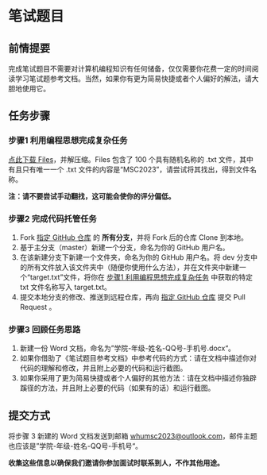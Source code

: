 # 笔试题目

## 前情提要

完成笔试题目不需要对计算机编程知识有任何储备，仅仅需要你花费一定的时间阅读学习笔试题参考文档。当然，如果你有更为简易快捷或者个人偏好的解法，请大胆地使用它。

## 任务步骤

### 步骤1 利用编程思想完成复杂任务

[点此下载 Files](https://share.weiyun.com/25oYq0sv)，并解压缩。Files 包含了 100 个具有随机名称的 .txt 文件，其中有且只有唯一一个 .txt 文件的内容是“MSC2023”，请尝试将其找出，得到文件名称。

**注：请不要尝试手动翻找，这可能会使你的评分偏低。**

### 步骤2 完成代码托管任务

1. Fork [指定 GitHub 仓库](https://github.com/WHU-MSC/WHUMSC2023New) 的 **所有分支**，并将 Fork 后的仓库 Clone 到本地。
2. 基于主分支（master）新建一个分支，命名为你的 GitHub 用户名。
3. 在该新建分支下新建一个文件夹，命名为你的 GitHub 用户名。将 dev 分支中的所有文件放入该文件夹中（随便你使用什么方法），并在文件夹中新建一个“target.txt”文件，将你在 [步骤1 利用编程思想完成复杂任务](#Step-1) 中获取的特定 txt 文件名称写入 target.txt。
4. 提交本地分支的修改、推送到远程仓库，再向 [指定 GitHub 仓库](https://github.com/WHU-MSC/WHUMSC2023New) 提交 Pull Request 。

### 步骤3 回顾任务思路

1. 新建一份 Word 文档，命名为”学院-年级-姓名-QQ号-手机号.docx“。
2. 如果你借助了《笔试题目参考文档》中参考代码的方式：请在文档中描述你对代码的理解和修改，并且附上必要的代码和运行截图。
3. 如果你采用了更为简易快捷或者个人偏好的其他方法：请在文档中描述你独辟蹊径的方法，并且附上必要的代码（如果有的话）和运行截图。

## 提交方式

将步骤 3 新建的 Word 文档发送到邮箱 whumsc2023@outlook.com，邮件主题也应该是”学院-年级-姓名-QQ号-手机号“。

**收集这些信息以确保我们邀请你参加面试时联系到人，不作其他用途。**

